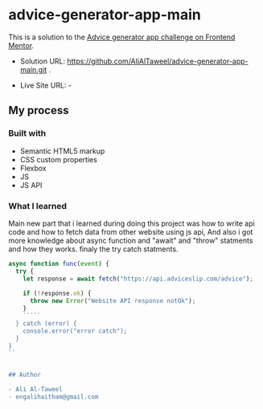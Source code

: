 # advice-generator-app-main

This is a solution to the [Advice generator app challenge on Frontend Mentor](https://www.frontendmentor.io/challenges/advice-generator-app-QdUG-13db).



- Solution URL: https://github.com/AliAlTaweel/advice-generator-app-main.git .

- Live Site URL: -

## My process

### Built with

- Semantic HTML5 markup
- CSS custom properties
- Flexbox
- JS
- JS API

### What I learned

Main new part that i learned during doing this project was how to write api code and how to fetch data from other website using js api, And also i got more knowledge about async function and "await" and "throw" statments and how they works. finaly the try catch statments.

```js
async function func(event) {
  try {
    let response = await fetch("https://api.adviceslip.com/advice");
  
    if (!response.ok) {
      throw new Error("Website API response notOk");
    }
    `````
  } catch (error) {
    console.error("error catch");
  }
}
``


## Author

- Ali Al-Taweel
- engalihaitham@gmail.com
